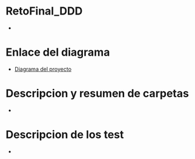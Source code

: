 # RetoFinal_DDD
-

# Enlace del diagrama
- [Diagrama del proyecto](https://app.diagrams.net/#G1oHiMYhR6F1S-KFM3DQzodQVo6dkyyO12)

# Descripcion y resumen de carpetas
-

# Descripcion de los test
-
